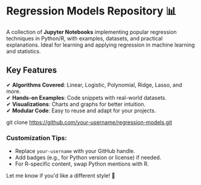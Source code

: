 # Regression Models Repository 📊  

A collection of **Jupyter Notebooks** implementing popular regression techniques in Python/R, with examples, datasets, and practical explanations. Ideal for learning and applying regression in machine learning and statistics.  

## Key Features  
✔ **Algorithms Covered**: Linear, Logistic, Polynomial, Ridge, Lasso, and more.  
✔ **Hands-on Examples**: Code snippets with real-world datasets.  
✔ **Visualizations**: Charts and graphs for better intuition.  
✔ **Modular Code**: Easy to reuse and adapt for your projects.  


git clone https://github.com/your-username/regression-models.git  




### Customization Tips:  
- Replace `your-username` with your GitHub handle.  
- Add badges (e.g., for Python version or license) if needed.  
- For R-specific content, swap Python mentions with R.  

Let me know if you'd like a different style! 🎨
